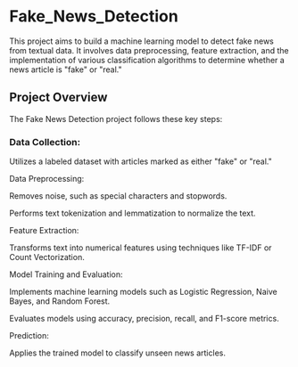 # Fake_News_Detection
This project aims to build a machine learning model to detect fake news from textual data. It involves data preprocessing, feature extraction, and the implementation of various classification algorithms to determine whether a news article is "fake" or "real."

## Project Overview
The Fake News Detection project follows these key steps:

### Data Collection:

Utilizes a labeled dataset with articles marked as either "fake" or "real."

Data Preprocessing:

Removes noise, such as special characters and stopwords.

Performs text tokenization and lemmatization to normalize the text.

Feature Extraction:

Transforms text into numerical features using techniques like TF-IDF or Count Vectorization.

Model Training and Evaluation:

Implements machine learning models such as Logistic Regression, Naive Bayes, and Random Forest.

Evaluates models using accuracy, precision, recall, and F1-score metrics.

Prediction:

Applies the trained model to classify unseen news articles.
